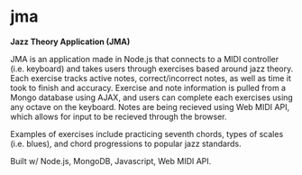 # jma

<strong>Jazz Theory Application (JMA)</strong>

JMA is an application made in Node.js that connects to a MIDI controller (i.e. keyboard) and takes users 
through exercises based around jazz theory. Each exercise tracks active notes, correct/incorrect notes, as well as
time it took to finish and accuracy. Exercise and note information is pulled from a Mongo database using AJAX, and users
can complete each exercises using any octave on the keyboard. Notes are being recieved using Web MIDI API, 
which allows for input to be recieved through the browser.

Examples of exercises include practicing seventh chords, types of scales (i.e. blues), and chord progressions to
popular jazz standards. 

Built w/ Node.js, MongoDB, Javascript, Web MIDI API.
